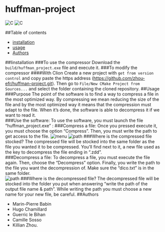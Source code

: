 # huffman-project
![C](https://img.shields.io/badge/version-v1.0.1-success?style=for-the-badge)
![C](https://img.shields.io/badge/language-C-blue?style=for-the-badge)

##Table of contents
- [installation](#installation)
- [usage](#usage)
- [Authors](#authors)

##Iinstallation
###To use the compressor
Download the `build/huffman_project.exe` file and execute it.
###To modify the compressor
####With Clion
Create a new project with `get from version control` and copy paste the https address 
(https://github.com/zhou-efr/huffman-project.git). Then go to `File/New CMake Project from Sources...` 
and select the folder containing the cloned repository.
##Usage
###Purpose
The point of the software is to find a way to compress a file in the most optimized way. By compressing we mean reducing the size of the file and by the most optimized way it means that the compression must adapt to the file. When it’s done, the software is able to decompress it if we want to read it.  
###Use the software: 
To use the software, you must launch the file “huffman_project.exe” :
###Compress a file: 
Once you pressed execute it, you must choose the option “Compress”. Then, you must write the path to get access to the file.
![menu](https://i.ibb.co/cTmWw4C/exa1.png)
![path](https://i.ibb.co/C8gPPF2/Exa2.png)
###Where is the compressed file stocked? 
The compressed file will be stocked into the same folder as the file you wanted it to be compressed. You’ll find next to it, a new file used as the key to decompress the file ending in “.zdd”.  
###Decompress a file: 
To decompress a file, you must execute the file again. Then, choose the “Decompress” option. Finally, you write the path to the file you want the decompression of. Make sure the “dico.txt” is in the same folder.  
![path](https://i.ibb.co/4pr2NRz/Exa3.png)
###Where is the decompressed file? 
The decompressed file will be stocked into the folder you put when answering “write the path of the output file name & path”. While writing the path you must choose a new name for your new file, be careful.
##Authors
- Marin-Pierre Babin
- Hugo Chamillard
- Guerric le Bihan
- Camille Sosso
- Killian Zhou.   